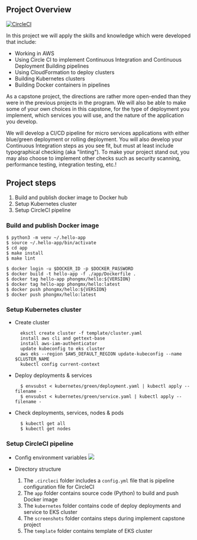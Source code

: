 ## Project Overview
[![CircleCI](https://dl.circleci.com/status-badge/img/gh/phongmx2021/phongmx05/tree/master.svg?style=svg)](https://dl.circleci.com/status-badge/redirect/gh/phongmx2021/phongmx05/tree/master)

In this project we will apply the skills and knowledge which were developed that include:

- Working in AWS
- Using Circle CI to implement Continuous Integration and Continuous Deployment
Building pipelines
- Using CloudFormation to deploy clusters
- Building Kubernetes clusters
- Building Docker containers in pipelines

As a capstone project, the directions are rather more open-ended than they were in the previous projects in the program. We will also be able to make some of your own choices in this capstone, for the type of deployment you implement, which services you will use, and the nature of the application you develop.

We will develop a CI/CD pipeline for micro services applications with either blue/green deployment or rolling deployment. You will also develop your Continuous Integration steps as you see fit, but must at least include typographical checking (aka "linting"). To make your project stand out, you may also choose to implement other checks such as security scanning, performance testing, integration testing, etc.!

## Project steps
1. Build and publish docker image to Docker hub
2. Setup Kubernetes cluster
3. Setup CircleCI pipeline

### Build and publish Docker image
    $ python3 -m venv ~/.hello-app
    $ source ~/.hello-app/bin/activate
    $ cd app
    $ make install
    $ make lint
    
    $ docker login -u $DOCKER_ID -p $DOCKER_PASSWORD
    $ docker build -t hello-app -f ./app/Dockerfile .
    $ docker tag hello-app phongmx/hello:${VERSION}
    $ docker tag hello-app phongmx/hello:latest
    $ docker push phongmx/hello:${VERSION}
    $ docker push phongmx/hello:latest

### Setup Kubernetes cluster
- Create cluster
        
        eksctl create cluster -f template/cluster.yaml
        install aws cli and gettext-base
        install aws-iam-authenticator
        update kubeconfig to eks cluster
        aws eks --region $AWS_DEFAULT_REGION update-kubeconfig --name $CLUSTER_NAME
        kubectl config current-context

- Deploy deployments & services
        
        $ envsubst < kubernetes/green/deployment.yaml | kubectl apply --filename -
        $ envsubst < kubernetes/green/service.yaml | kubectl apply --filename -

- Check deployments, services, nodes & pods
        
        $ kubectl get all
        $ kubectl get nodes

### Setup CircleCI pipeline
- Config environment variables
![](screenshots/environment-variables.png)

- Directory structure
  1. The `.circleci` folder includes a `config.yml` file that is pipeline configuration file for CircleCI
  2. The `app` folder contains source code (Python) to build and push Docker image
  3. The `kubernetes` folder contains code of deploy deployments and service to EKS cluster
  4. The `screenshots` folder contains steps during implement capstone project
  5. The `template` folder contains template of EKS cluster
